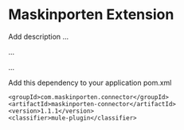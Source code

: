 # Maskinporten Extension

Add description ...


...


...


Add this dependency to your application pom.xml

```
<groupId>com.maskinporten.connector</groupId>
<artifactId>maskinporten-connector</artifactId>
<version>1.1.1</version>
<classifier>mule-plugin</classifier>
```
